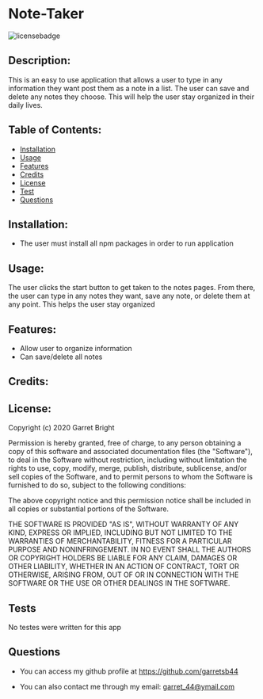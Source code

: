 # Note-Taker

![licensebadge](https://img.shields.io/badge/license-MIT-brightgreen)

## Description:

This is an easy to use application that allows a user to type in any information they want post them as a note in a list. The user can save and delete any notes they choose.  This will help the user stay organized in their daily lives. 


## Table of Contents:

- [Installation](#installation)
- [Usage](#usage) 
- [Features](#features)
- [Credits](#credits)
- [License](#license)
- [Test](#test) 
- [Questions](#questions)

## Installation:

- The user must install all npm packages in order to run application

## Usage:

The user clicks the start button to get taken to the notes pages. From there, the user can type in any notes they want, save any note, or delete them at any point. This helps the user stay organized

## Features:

* Allow user to organize information 
* Can save/delete all notes 

## Credits:


## License:

Copyright (c) 2020 Garret Bright

Permission is hereby granted, free of charge, to any person obtaining a copy
of this software and associated documentation files (the "Software"), to deal
in the Software without restriction, including without limitation the rights
to use, copy, modify, merge, publish, distribute, sublicense, and/or sell
copies of the Software, and to permit persons to whom the Software is
furnished to do so, subject to the following conditions:

The above copyright notice and this permission notice shall be included in all
copies or substantial portions of the Software.

THE SOFTWARE IS PROVIDED "AS IS", WITHOUT WARRANTY OF ANY KIND, EXPRESS OR
IMPLIED, INCLUDING BUT NOT LIMITED TO THE WARRANTIES OF MERCHANTABILITY,
FITNESS FOR A PARTICULAR PURPOSE AND NONINFRINGEMENT. IN NO EVENT SHALL THE
AUTHORS OR COPYRIGHT HOLDERS BE LIABLE FOR ANY CLAIM, DAMAGES OR OTHER
LIABILITY, WHETHER IN AN ACTION OF CONTRACT, TORT OR OTHERWISE, ARISING FROM,
OUT OF OR IN CONNECTION WITH THE SOFTWARE OR THE USE OR OTHER DEALINGS IN THE
SOFTWARE. 


## Tests

No testes were written for this app 


## Questions 

- You can access my github profile at https://github.com/garretsb44

- You can also contact me through my email: garret_44@ymail.com